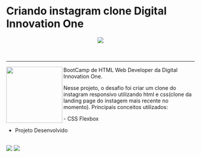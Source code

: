 # Criando instagram clone Digital Innovation One

<div align="center">
  <img  src="https://user-images.githubusercontent.com/79542325/156683659-f2c46e40-dc04-4540-b289-7e8024c62a72.PNG" >
</div>
<br>
<br>

<hr>
  <div>
  <img  height="150px"align="left"src="https://user-images.githubusercontent.com/79542325/156962737-79e751ef-5467-4c72-9680-9a7f21fc3acd.PNG" >
  <p align="left">BootCamp de HTML Web Developer da Digital Innovation One.</p>
  <p>Nesse projeto, o desafio foi criar um clone do instagram responsivo utilizando html e css(clone da landing page do instagem mais recente no momento).
  Principais conceitos utilizados:<p>
  - CSS Flexbox<br>
</div>

- Projeto Desenvolvido
<br>
  <img src="https://user-images.githubusercontent.com/79542325/156962996-7a430d48-cae0-4d45-bb8f-4505150a25bd.PNG" >
  <img src="https://user-images.githubusercontent.com/79542325/156963034-60452b68-f23d-4bb3-9ef9-ab4814187d5a.PNG" >
